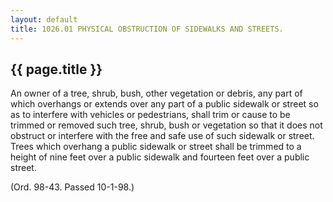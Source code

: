 ---
layout: default 
title: 1026.01 PHYSICAL OBSTRUCTION OF SIDEWALKS AND STREETS.---

{{ page.title }}
----------------

An owner of a tree, shrub, bush, other vegetation or debris, any part of
which overhangs or extends over any part of a public sidewalk or street
so as to interfere with vehicles or pedestrians, shall trim or cause to
be trimmed or removed such tree, shrub, bush or vegetation so that it
does not obstruct or interfere with the free and safe use of such
sidewalk or street. Trees which overhang a public sidewalk or street
shall be trimmed to a height of nine feet over a public sidewalk and
fourteen feet over a public street.

(Ord. 98-43. Passed 10-1-98.)
